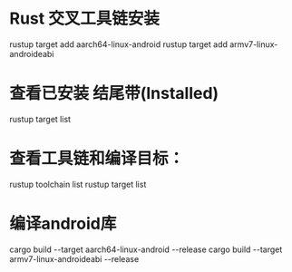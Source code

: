 # Rust 交叉工具链安装
rustup target add aarch64-linux-android
rustup target add armv7-linux-androideabi

# 查看已安装 结尾带(Installed)
rustup target list

# 查看工具链和编译目标：
rustup toolchain list
rustup target list

# 编译android库
cargo build --target aarch64-linux-android --release
cargo build --target armv7-linux-androideabi --release